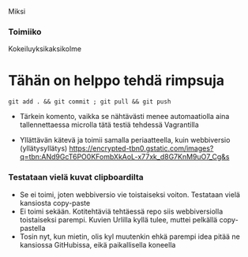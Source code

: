 Miksi 
### Toimiiko 
Kokeiluyksikaksikolme
# Tähän on helppo tehdä rimpsuja 

```
git add . && git commit ; git pull && git push
```

- Tärkein komento, vaikka se nähtävästi menee automaatiolla aina tallennettaessa microlla tätä testiä tehdessä Vagrantilla
* Yllättävän kätevä ja toimii samalla periaatteella, kuin webbiversio (yllätysyllätys)
https://encrypted-tbn0.gstatic.com/images?q=tbn:ANd9GcT6PO0KFombXkAoL-x77xk_d8G7KnM9uO7_Cg&s


### Testataan vielä kuvat clipboardilta

- Se ei toimi, joten webbiversio vie toistaiseksi voiton. Testataan vielä kansiosta copy-paste
- Ei toimi sekään. Kotitehtäviä tehtäessä repo siis webbiversiolla toistaiseksi parempi. Kuvien Urlilla kyllä tulee, muttei pelkällä copy-pastella
- Tosin nyt, kun mietin, olis kyl muutenkin ehkä parempi idea pitää ne kansiossa GitHubissa, eikä paikallisella koneella
